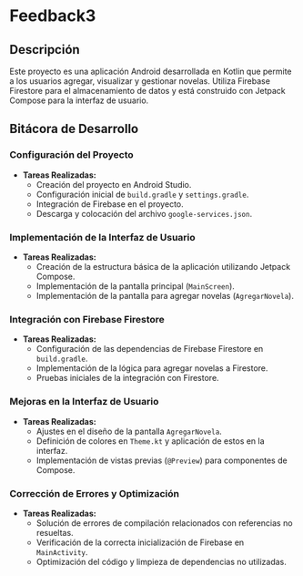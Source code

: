 # Feedback3

## Descripción
Este proyecto es una aplicación Android desarrollada en Kotlin que permite a los usuarios agregar, visualizar y gestionar novelas. Utiliza Firebase Firestore para el almacenamiento de datos y está construido con Jetpack Compose para la interfaz de usuario.

## Bitácora de Desarrollo

### Configuración del Proyecto
- **Tareas Realizadas:**
  - Creación del proyecto en Android Studio.
  - Configuración inicial de `build.gradle` y `settings.gradle`.
  - Integración de Firebase en el proyecto.
  - Descarga y colocación del archivo `google-services.json`.

### Implementación de la Interfaz de Usuario
- **Tareas Realizadas:**
  - Creación de la estructura básica de la aplicación utilizando Jetpack Compose.
  - Implementación de la pantalla principal (`MainScreen`).
  - Implementación de la pantalla para agregar novelas (`AgregarNovela`).

### Integración con Firebase Firestore
- **Tareas Realizadas:**
  - Configuración de las dependencias de Firebase Firestore en `build.gradle`.
  - Implementación de la lógica para agregar novelas a Firestore.
  - Pruebas iniciales de la integración con Firestore.

### Mejoras en la Interfaz de Usuario
- **Tareas Realizadas:**
  - Ajustes en el diseño de la pantalla `AgregarNovela`.
  - Definición de colores en `Theme.kt` y aplicación de estos en la interfaz.
  - Implementación de vistas previas (`@Preview`) para componentes de Compose.

### Corrección de Errores y Optimización
- **Tareas Realizadas:**
  - Solución de errores de compilación relacionados con referencias no resueltas.
  - Verificación de la correcta inicialización de Firebase en `MainActivity`.
  - Optimización del código y limpieza de dependencias no utilizadas.

